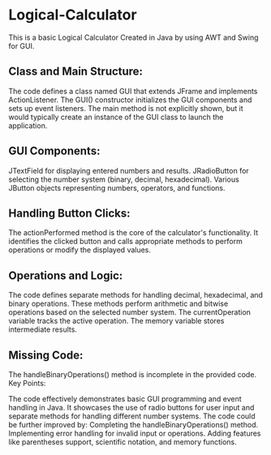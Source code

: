 # Logical-Calculator
This is a basic Logical Calculator Created in Java by using AWT and Swing for GUI.

## Class and Main Structure:

The code defines a class named GUI that extends JFrame and implements ActionListener.
The GUI() constructor initializes the GUI components and sets up event listeners.
The main method is not explicitly shown, but it would typically create an instance of the GUI class to launch the application.

## GUI Components:

JTextField for displaying entered numbers and results.
JRadioButton for selecting the number system (binary, decimal, hexadecimal).
Various JButton objects representing numbers, operators, and functions.

## Handling Button Clicks:

The actionPerformed method is the core of the calculator's functionality.
It identifies the clicked button and calls appropriate methods to perform operations or modify the displayed values.

## Operations and Logic:

The code defines separate methods for handling decimal, hexadecimal, and binary operations.
These methods perform arithmetic and bitwise operations based on the selected number system.
The currentOperation variable tracks the active operation.
The memory variable stores intermediate results.

## Missing Code:

The handleBinaryOperations() method is incomplete in the provided code.
Key Points:

The code effectively demonstrates basic GUI programming and event handling in Java.
It showcases the use of radio buttons for user input and separate methods for handling different number systems.
The code could be further improved by:
Completing the handleBinaryOperations() method.
Implementing error handling for invalid input or operations.
Adding features like parentheses support, scientific notation, and memory functions.
   
